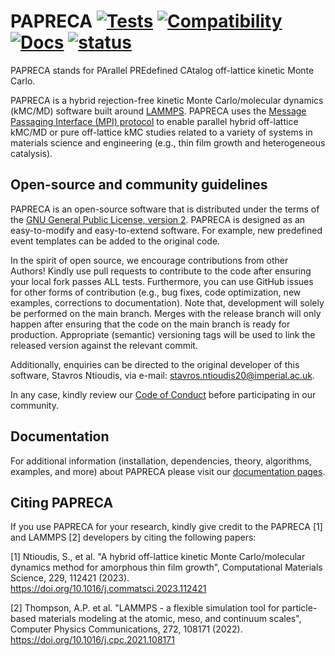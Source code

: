 PAPRECA
[![Tests](https://github.com/sntioudis/papreca/actions/workflows/run_ALLtests.yml/badge.svg)](https://github.com/sntioudis/papreca/actions/workflows/run_ALLtests.yml)
[![Compatibility](https://img.shields.io/badge/Earliest%20Compatible%20Lammps%20Version-patch_15Sep2022-BrightGreen)](https://github.com/sntioudis/papreca/actions/workflows/lammps-compatibility.yml)
[![Docs](https://github.com/sntioudis/papreca/actions/workflows/documentation.yml/badge.svg)](https://github.com/sntioudis/papreca/actions/workflows/documentation.yml)
[![status](https://joss.theoj.org/papers/f00ac3f3856e2f369c96646b66a1581b/status.svg)](https://joss.theoj.org/papers/f00ac3f3856e2f369c96646b66a1581b)
========
PAPRECA stands for PArallel PREdefined CAtalog off-lattice kinetic Monte Carlo.

PAPRECA is a hybrid rejection-free kinetic Monte Carlo/molecular dynamics (kMC/MD) software built around [LAMMPS](https://github.com/lammps/lammps). PAPRECA uses the [Message Passaging Interface (MPI) protocol](https://en.wikipedia.org/wiki/Message_Passing_Interface)
to enable parallel hybrid off-lattice kMC/MD or pure off-lattice kMC studies related to a variety of systems in materials science and engineering (e.g., thin film growth and heterogeneous catalysis).

Open-source and community guidelines
-------------
PAPRECA is an open-source software that is distributed under the terms of the [GNU General Public License, version 2](https://en.wikipedia.org/wiki/GNU_General_Public_License). PAPRECA is designed as an easy-to-modify and easy-to-extend software. For example, new predefined event templates can be added to the original code.

In the spirit of open source, we encourage contributions from other Authors! Kindly use pull requests to contribute to the code after ensuring your local fork passes ALL tests. Furthermore, you can use GitHub issues for other forms of contribution (e.g., bug fixes, code optimization, new examples, corrections to documentation). Note that, development will solely be performed on the main branch. Merges with the release branch will only happen after ensuring that the code on the main branch is ready for production. Appropriate (semantic) versioning tags will be used to link the released version against the relevant commit.

Additionally, enquiries can be directed to the original developer of this software, Stavros Ntioudis, via e-mail: [stavros.ntioudis20@imperial.ac.uk](mailto:stavros.ntioudis20@imperial.ac.uk).

In any case, kindly review our [Code of Conduct](CODE_OF_CONDUCT.md) before participating in our community.

Documentation
-------------
For additional information (installation, dependencies, theory, algorithms, examples, and more) about PAPRECA please visit our [documentation pages](https://sntioudis.github.io/papreca/).

Citing PAPRECA
---------------

If you use PAPRECA for your research, kindly give credit to the PAPRECA [1] and LAMMPS [2] developers by citing the following papers:

[1] Ntioudis, S., et al. "A hybrid off-lattice kinetic Monte Carlo/molecular dynamics method for amorphous thin film growth", Computational Materials Science, 229, 112421 (2023). https://doi.org/10.1016/j.commatsci.2023.112421

[2] Thompson, A.P. et al. "LAMMPS - a flexible simulation tool for particle-based materials modeling at the atomic, meso, and continuum scales", Computer Physics Communications, 272, 108171 (2022). https://doi.org/10.1016/j.cpc.2021.108171
